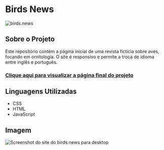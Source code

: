 # Birds News

![birds.news](https://user-images.githubusercontent.com/99208505/172742362-64ebb2c1-8070-4235-ad0a-300610e7b3a3.png)

## Sobre o Projeto

Este repositório contém a página inicial de uma revista fictícia sobre aves, focando em ornitologia. O site é responsivo e permite a troca de idioma entre inglês e português.

### [Clique aqui para visualizar a página final do projeto](https://thenextbunny.github.io/birds-news/)

## Linguagens Utilizadas

- CSS
- HTML
- JavaScript

## Imagem

![Screenshot do site do birds.news para desktop](https://user-images.githubusercontent.com/99208505/185438403-fdad526a-b4b5-481f-a733-4af600d0dc78.png)
